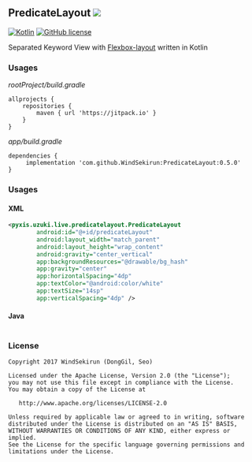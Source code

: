 ## PredicateLayout [![](https://jitpack.io/v/WindSekirun/PredicateLayout.svg)](https://jitpack.io/#WindSekirun/PredicateLayout)

[![Kotlin](https://img.shields.io/badge/kotlin-1.2.0-blue.svg)](http://kotlinlang.org)	[![GitHub license](https://img.shields.io/badge/license-Apache%20License%202.0-blue.svg?style=flat)](http://www.apache.org/licenses/LICENSE-2.0)

Separated Keyword View with [Flexbox-layout](https://github.com/google/flexbox-layout) written in Kotlin


### Usages
*rootProject/build.gradle*
```	
allprojects {
    repositories {
	    maven { url 'https://jitpack.io' }
    }
}
```

*app/build.gradle*
```
dependencies {
     implementation 'com.github.WindSekirun:PredicateLayout:0.5.0'
}
```

### Usages

#### XML
```XML
<pyxis.uzuki.live.predicatelayout.PredicateLayout
        android:id="@+id/predicateLayout"
        android:layout_width="match_parent"
        android:layout_height="wrap_content"
        android:gravity="center_vertical"
        app:backgroundResources="@drawable/bg_hash"
        app:gravity="center"
        app:horizontalSpacing="4dp"
        app:textColor="@android:color/white"
        app:textSize="14sp"
        app:verticalSpacing="4dp" />
```

#### Java
```Java

```

### License 
```
Copyright 2017 WindSekirun (DongGil, Seo)

Licensed under the Apache License, Version 2.0 (the "License");
you may not use this file except in compliance with the License.
You may obtain a copy of the License at

   http://www.apache.org/licenses/LICENSE-2.0

Unless required by applicable law or agreed to in writing, software
distributed under the License is distributed on an "AS IS" BASIS,
WITHOUT WARRANTIES OR CONDITIONS OF ANY KIND, either express or implied.
See the License for the specific language governing permissions and
limitations under the License.
```
